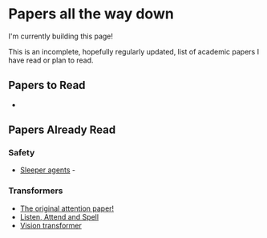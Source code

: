 # Papers all the way down

I'm currently building this page!




This is an incomplete, hopefully regularly updated, list of academic papers I have read or plan to read.

## Papers to Read

- 

## Papers Already Read

### Safety
- [Sleeper agents](https://arxiv.org/pdf/2401.05566.pdf) - 

### Transformers
- [The original attention paper!](https://arxiv.org/pdf/1706.03762.pdf)
- [Listen, Attend and Spell](https://arxiv.org/pdf/1508.01211.pdf)
- [Vision transformer](https://arxiv.org/abs/2010.11929) 

